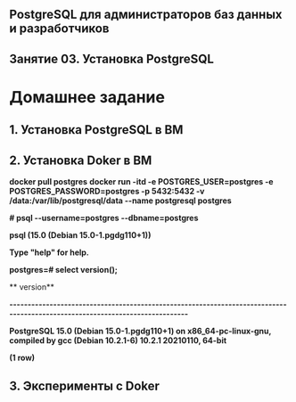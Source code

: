 ## PostgreSQL для администраторов баз данных и разработчиков ##
## Занятие 03. Установка PostgreSQL ##
# Домашнее задание #
## 1. Установка PostgreSQL в ВМ ##
## 2. Установка Doker в ВМ ##

**docker pull postgres**
**docker run -itd -e POSTGRES_USER=postgres -e POSTGRES_PASSWORD=postgres -p 5432:5432 -v /data:/var/lib/postgresql/data --name postgresql postgres**

**# psql --username=postgres --dbname=postgres**

**psql (15.0 (Debian 15.0-1.pgdg110+1))**

**Type "help" for help.**

**postgres=# select version();**

**                                                         version**
                                                         
**-----------------------------------------------------------------------------------------------------------------------------**

**PostgreSQL 15.0 (Debian 15.0-1.pgdg110+1) on x86_64-pc-linux-gnu, compiled by gcc (Debian 10.2.1-6) 10.2.1 20210110, 64-bit**

**(1 row)**
 
## 3. Эксперименты с Doker ##

